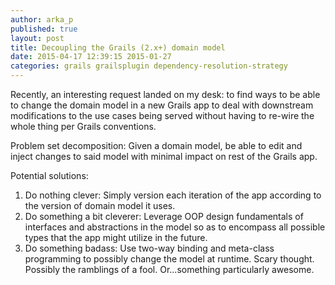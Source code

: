 ```yaml
---
author: arka_p
published: true
layout: post
title: Decoupling the Grails (2.x+) domain model
date: 2015-04-17 12:39:15 2015-01-27
categories: grails grailsplugin dependency-resolution-strategy
---
```


Recently, an interesting request landed on my desk: to find ways to be able to change the domain model in a new Grails app to deal with downstream modifications to the use cases being served without having to re-wire the whole thing per Grails conventions.

Problem set decomposition: Given a domain model, be able to edit and inject changes to said model with minimal impact on rest of the Grails app.

Potential solutions:
1. Do nothing clever: Simply version each iteration of the app according to the version of domain model it uses.
2. Do something a bit cleverer: Leverage OOP design fundamentals of interfaces and abstractions in the model so as to encompass all possible types that the app might utilize in the future.
3. Do something badass: Use two-way binding and meta-class programming to possibly change the model at runtime. Scary thought. Possibly the ramblings of a fool. Or...something particularly awesome.
